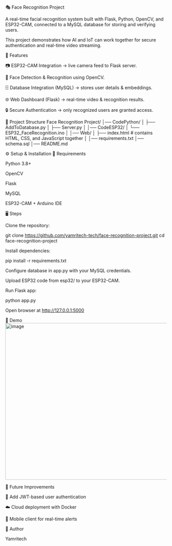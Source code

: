 🎭 Face Recognition Project

A real-time facial recognition system built with Flask, Python, OpenCV, and ESP32-CAM, connected to a MySQL database for storing and verifying users.

This project demonstrates how AI and IoT can work together for secure authentication and real-time video streaming.

🚀 Features

📷 ESP32-CAM Integration → live camera feed to Flask server.

🧠 Face Detection & Recognition using OpenCV.

🗄️ Database Integration (MySQL) → stores user details & embeddings.

🌐 Web Dashboard (Flask) → real-time video & recognition results.

🔒 Secure Authentication → only recognized users are granted access.

📂 Project Structure
 Face Recognition Project/ 
 │── CodePython/ 
 │
 ├── AddToDatabase.py
 │
 ├── Server.py 
 │
 │── CodeESP32/ 
 │ └── ESP32_FaceRecognition.ino 
 │ │── Web/ │
 ├── index.html # contains HTML, CSS, and JavaScript together
 │ 
 │── requirements.txt
 │── schema.sql
 │── README.md

⚙️ Setup & Installation
🔧 Requirements

Python 3.8+

OpenCV

Flask

MySQL

ESP32-CAM + Arduino IDE

🖥️ Steps

Clone the repository:

git clone https://github.com/yamritech-tech/face-recognition-project.git
cd face-recognition-project


Install dependencies:

pip install -r requirements.txt


Configure database in app.py with your MySQL credentials.

Upload ESP32 code from esp32/ to your ESP32-CAM.

Run Flask app:

python app.py


Open browser at http://127.0.0.1:5000

🎥 Demo
 <img width="752" height="489" alt="image" src="https://github.com/user-attachments/assets/ef004784-c412-4ffd-bc1c-98f626dc646d" />


📌 Future Improvements

🔑 Add JWT-based user authentication

☁️ Cloud deployment with Docker

📱 Mobile client for real-time alerts

👤 Author

Yamritech
